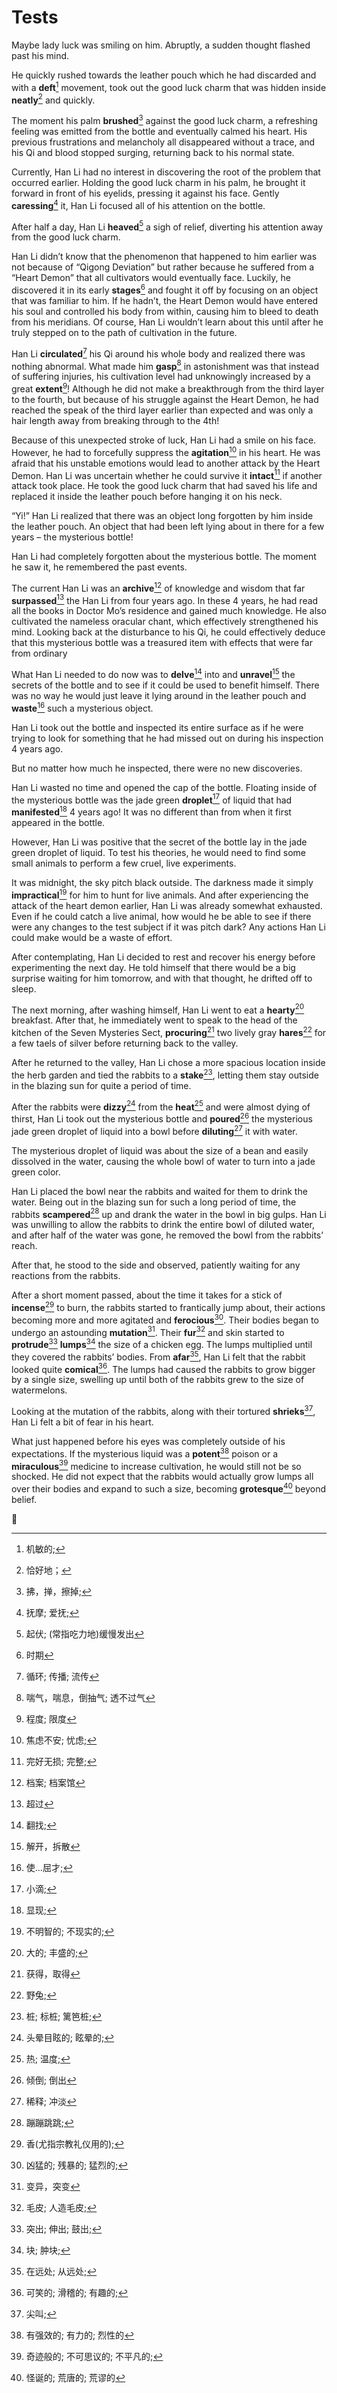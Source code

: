 # Tests

Maybe lady luck was smiling on him. Abruptly, a sudden thought flashed past his mind.

He quickly rushed towards the leather pouch which he had discarded and with a **deft**[^1] movement, took out the good luck charm that was hidden inside **neatly**[^2] and quickly.

The moment his palm **brushed**[^3] against the good luck charm, a refreshing feeling was emitted from the bottle and eventually calmed his heart. His previous  frustrations and melancholy all disappeared without a trace, and his Qi and blood stopped surging, returning back to his normal state.

Currently, Han Li had no interest in discovering the root of the problem that occurred earlier. Holding the good luck charm in his palm, he brought it forward in front of his eyelids, pressing it against his face. Gently  **caressing**[^4] it,  Han Li focused all of his attention on the bottle.

After half a day, Han Li **heaved**[^5] a sigh of relief, diverting his attention away from the good luck charm.

Han Li didn’t know that the phenomenon that happened to him earlier was not because of “Qigong Deviation” but rather because he suffered from a “Heart Demon” that all cultivators would eventually face. Luckily, he discovered it in its early **stages**[^6] and fought it off by focusing on an object that was familiar to him. If he hadn’t, the Heart Demon would  have entered his soul and controlled his body from within, causing him to bleed to death from his meridians. Of course, Han Li wouldn’t learn about this until after he truly stepped on to the path of cultivation in the future.

Han Li **circulated**[^7] his Qi around his whole body and realized there was nothing abnormal. What made him **gasp**[^8] in astonishment was that instead of suffering injuries, his cultivation level had unknowingly increased by a great **extent**[^9]! Although  he did not make a breakthrough from the third layer to the fourth, but because of his struggle against the Heart Demon, he had reached the speak of the third layer earlier than expected and was only a hair length  away from breaking through to the 4th!

Because of this unexpected stroke of luck, Han Li had a smile on his face. However, he had to forcefully suppress the **agitation**[^10] in his heart. He was afraid that his unstable emotions would lead to another attack by the Heart Demon. Han Li was uncertain whether he could survive it **intact**[^11] if another attack took place. He took the good luck charm that had saved his life and replaced it inside the leather pouch before hanging it on his neck.

“Yi!” Han Li realized that there was an object long forgotten by him inside the leather pouch. An object that had been left lying about in there for a few years – the mysterious bottle!

Han Li had completely forgotten about the mysterious bottle. The moment he saw it, he remembered the past events.

The current Han Li was an **archive**[^12] of knowledge and wisdom that far **surpassed**[^13] the Han Li from four years ago. In these 4 years, he had read all the books in Doctor Mo’s residence and gained much knowledge. He also cultivated the nameless oracular chant, which effectively strengthened his mind. Looking back at the disturbance to his Qi, he could effectively deduce that this mysterious bottle was a treasured item with effects that were far from ordinary

What Han Li needed to do now was to **delve**[^14] into and **unravel**[^15] the secrets of the bottle and to see if it could be used to benefit himself. There was no way he would just leave it lying around in the leather pouch and **waste**[^16] such a mysterious object.

Han Li took out the bottle and inspected its entire surface as if he were trying to look for something that he had missed out on during his inspection 4 years ago.

But no matter how much he inspected, there were no new discoveries.

Han Li wasted no time and opened the cap of the bottle. Floating inside of the mysterious bottle was the jade green **droplet**[^17] of liquid that had **manifested**[^18] 4 years ago! It was no different than from when it first  appeared in the bottle.

However, Han Li was positive that the secret of the bottle lay in the jade green droplet of liquid. To test his theories, he would need to find some small animals to perform a few cruel, live experiments.

It was midnight, the sky pitch black outside. The darkness made it simply **impractical**[^19] for him to hunt for live animals. And after experiencing the attack of the heart demon earlier, Han Li was already somewhat exhausted. Even if he could catch a live animal, how would he be able to see if there were any changes to the test subject if it was pitch dark? Any actions Han Li could make would be a waste of effort.

After contemplating, Han Li decided to rest and recover his energy before experimenting the next day. He told himself that there would be a big surprise waiting for him tomorrow, and with that thought, he drifted off to sleep.

The next morning, after washing himself, Han Li went to eat a **hearty**[^20] breakfast. After that, he immediately went to speak to the head of the kitchen of the Seven  Mysteries Sect, **procuring**[^21] two lively gray **hares**[^22] for a few taels of silver before returning back to the valley.

After he returned to the valley, Han Li chose a more spacious location inside the herb garden and tied the rabbits to a **stake**[^23], letting them stay outside in the blazing sun for quite a period of time.

After the rabbits were **dizzy**[^24] from the **heat**[^25] and were almost dying of thirst, Han Li took out the mysterious bottle and **poured**[^26] the mysterious jade green droplet of liquid into a bowl before **diluting**[^27] it with water.

The mysterious droplet of liquid was about the size of a bean and easily dissolved in the water, causing the whole bowl of water to turn into a jade green color.

Han Li placed the bowl near the rabbits and waited for them to drink the water. Being out in the blazing sun for such a long period of time, the rabbits **scampered**[^28] up and drank the water in the bowl in big gulps. Han Li was unwilling to allow the rabbits to drink the entire bowl of diluted water, and after half of the water was gone, he removed the bowl from the rabbits’ reach.

After that, he stood to the side and observed, patiently waiting for any reactions from the rabbits.

After a short moment passed, about the time it takes for a stick of **incense**[^29] to burn, the rabbits started to frantically jump about, their actions becoming more and more agitated and **ferocious**[^30]. Their bodies began to undergo an astounding **mutation**[^31]. Their **fur**[^32] and skin started to **protrude**[^33] **lumps**[^34] the size of a chicken egg. The lumps multiplied until they covered the rabbits’ bodies. From **afar**[^35], Han Li felt that the rabbit looked quite **comical**[^36]. The lumps had caused the rabbits to grow bigger by a single size, swelling up until both of the rabbits grew to the size of watermelons.

Looking at the mutation of the rabbits, along with their tortured **shrieks**[^37], Han Li felt a bit of fear in his heart.

What just happened before his eyes was completely outside of his expectations. If the mysterious liquid was a **potent**[^38] poison or a **miraculous**[^39] medicine to increase cultivation, he would still not be so shocked. He did not expect that the rabbits would actually grow lumps all over their bodies and expand to such a size, becoming **grotesque**[^40] beyond belief.

:pencil:

[^1]: 机敏的;
[^2]: 恰好地；
[^3]: 拂，掸，擦掉; 
[^4]: 抚摩; 爱抚;
[^5]: 起伏; (常指吃力地)缓慢发出
[^6]: 时期
[^7]: 循环; 传播; 流传
[^8]: 喘气，喘息，倒抽气; 透不过气
[^9]: 程度; 限度
[^10]: 焦虑不安; 忧虑;
[^11]: 完好无损; 完整; 
[^12]: 档案; 档案馆
[^13]: 超过
[^14]: 翻找; 
[^15]: 解开，拆散
[^16]: 使…屈才; 
[^17]: 小滴; 
[^18]: 显现;
[^19]: 不明智的; 不现实的;
[^20]: 大的; 丰盛的; 
[^21]: 获得，取得
[^22]: 野兔; 
[^23]: 桩; 标桩; 篱笆桩;
[^24]: 头晕目眩的; 眩晕的;
[^25]: 热; 温度;
[^26]: 倾倒; 倒出
[^27]: 稀释; 冲淡
[^28]: 蹦蹦跳跳; 
[^29]: 香(尤指宗教礼仪用的);
[^30]: 凶猛的; 残暴的; 猛烈的; 
[^31]: 变异，突变
[^32]: 毛皮; 人造毛皮; 
[^33]: 突出; 伸出; 鼓出; 
[^34]: 块; 肿块;
[^35]: 在远处; 从远处; 
[^36]: 可笑的; 滑稽的; 有趣的; 
[^37]: 尖叫;
[^38]: 有强效的; 有力的; 烈性的
[^39]: 奇迹般的; 不可思议的; 不平凡的; 
[^40]: 怪诞的; 荒唐的; 荒谬的